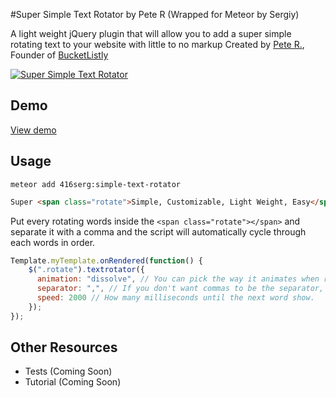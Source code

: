 #Super Simple Text Rotator by Pete R (Wrapped for Meteor by Sergiy)

A light weight jQuery plugin that will allow you to add a super simple rotating text to your website with little to no markup
Created by [Pete R.](http://www.thepetedesign.com), Founder of [BucketListly](http://www.bucketlistly.com)

[![Super Simple Text Rotator](http://www.thepetedesign.com/images/simple_text_rotator_image.png "Super Simple Text Rotator")](http://www.thepetedesign.com/demos/jquery_super_simple_text_rotator_demo.html)

## Demo
[View demo](http://www.thepetedesign.com/demos/jquery_super_simple_text_rotator_demo.html)

## Usage
`meteor add 416serg:simple-text-rotator`
  
````html
Super <span class="rotate">Simple, Customizable, Light Weight, Easy</span> Text Rotator with Style
````

Put every rotating words inside the `<span class="rotate"></span>` and separate it with a comma and the script will automatically cycle through each words in order.

````javascript
Template.myTemplate.onRendered(function() {
	$(".rotate").textrotator({
	  animation: "dissolve", // You can pick the way it animates when rotating through words. Options are dissolve (default), fade, flip, flipUp, flipCube, flipCubeUp and spin.
	  separator: ",", // If you don't want commas to be the separator, you can define a new separator (|, &, * etc.) by yourself using this field.
	  speed: 2000 // How many milliseconds until the next word show.
	});
}); 
````

## Other Resources
- Tests (Coming Soon)
- Tutorial (Coming Soon)